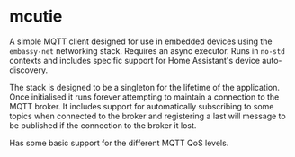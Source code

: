 # mcutie

A simple MQTT client designed for use in embedded devices using the `embassy-net` networking stack.
Requires an async executor. Runs in `no-std` contexts and includes specific support for Home
Assistant's device auto-discovery.

The stack is designed to be a singleton for the lifetime of the application. Once initialised it
runs forever attempting to maintain a connection to the MQTT broker. It includes support for
automatically subscribing to some topics when connected to the broker and registering a last will
message to be published if the connection to the broker it lost.

Has some basic support for the different MQTT QoS levels.
